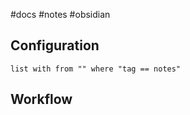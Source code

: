 #docs #notes #obsidian

## Configuration

```dataview
list with from "" where "tag == notes"
```





## Workflow


